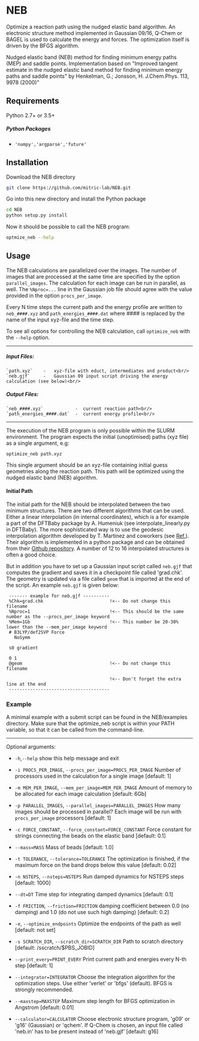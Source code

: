 # NEB
Optimize a reaction path using the nudged elastic band algorithm. An electronic structure
method implemented in Gaussian 09/16, Q-Chem or BAGEL is used to calculate the energy and forces.
The optimization itself is driven by the BFGS algorithm.

Nudged elastic band (NEB) method for finding minimum energy paths (MEP) and saddle points.
Implementation based on
     "Improved tangent estimate in the nudged elastic band method for finding minimum energy paths and saddle points" by Henkelman, G.; Jonsson, H. J.Chem.Phys. 113, 9978 (2000)"

Requirements
----
Python 2.7+ or 3.5+ 
##### Python Packages
 -     'numpy','argparse','future'

Installation
----
Download the NEB directory<br>
```bash
git clone https://github.com/mitric-lab/NEB.git
```
Go into this new directory and install the Python package
```bash
cd NEB
python setup.py install
```
Now it should be possible to call the NEB program:
```bash
optmize_neb --help
```

Usage
----

 The NEB calculations are parallelized over the images. The number of images that are
 processed at the same time are specified by the option `parallel_images`.
 The calculation for each image can be run in parallel, as well. The `%Nproc=...` line
 in the Gaussian job file should agree with the value provided in the option `procs_per_image`.

 Every N time steps the current path and the energy profile are written
 to `neb_####.xyz` and `path_energies_####.dat` where #### is replaced by the
 name of the input xyz-file and the time step.

 To see all options for controlling the NEB calculation, call `optimize_neb`
 with the `--help` option.


-------------------
##### Input Files:<br/>
    `path.xyz`    -   xyz-file with educt, intermediates and product<br/>
    `neb.gjf`     -   Gaussian 09 input script driving the energy calculation (see below)<br/>

##### Output Files:<br/>
    `neb_####.xyz`            -  current reaction path<br/>
    `path_energies_####.dat`  -  current energy profile<br/>

---------------

The execution of the NEB program is only possible within the SLURM environment.
The program expects the initial (unoptimised) paths (xyz file) as a single argument, e.g:
```
optimize_neb path.xyz
```
This single argument should be an xyz-file containing initial guess
geometries along the reaction path. This path will be optimized
using the nudged elastic band (NEB) algorithm.

#### Initial Path
The initial path for the NEB should be interpolated between the two minimum structures. There are two different 
algorithms that can be used. Either a linear interpolation (in internal coordinates), which is a for example a part
of the DFTBaby package by A. Humeniuk (see interpolate_linearly.py in DFTBaby). The more sophisticated way is to use 
the geodesic interpolation algorithm developed by T. Martinez and coworkers (see [Ref.](https://aip.scitation.org/doi/full/10.1063/1.5090303)).
Their algorithm is implemented in a python package and can be obtained from their [Github repository](https://github.com/virtualzx-nad/geodesic-interpolate).
A number of 12 to 16 interpolated structures is often a good choice. 

But in addition you have to set up a Gaussian input script called `neb.gjf`
 that computes the gradient and saves it in a checkpoint file called
 'grad.chk'. The geometry is updated via a file called `geom` that
 is imported at the end of the script.
 An example `neb.gjf` is given below:
 ```
  ------- example for neb.gjf ----------
  %Chk=grad.chk                         !<-- Do not change this filename
  %Nproc=1                              !<-- This should be the same number as the --procs_per_image keyword
  %Mem=1Gb                              !<-- This number be 20-30% lower than the --mem_per_image keyword
  # B3LYP/def2SVP Force
    NoSymm

  s0 gradient

  0 1
  @geom                                 !<-- Do not change this filename

                                        !<-- Don't forget the extra line at the end 
  --------------------------------------
 ```

### Example

A minimal example with a submit script can be found in the NEB/examples directory. Make sure that the optimize_neb script
is within your PATH variable, so that it can be called from the command-line. 

--------------
Optional arguments:
* `-h`,`--help`            show this help message and exit
* `-i PROCS_PER_IMAGE`, `--procs_per_image=PROCS_PER_IMAGE`
                     Number of processors used in the calculation for a
                     single image [default: 1]
* `-m MEM_PER_IMAGE`, `--mem_per_image=MEM_PER_IMAGE`
                     Amount of memory to be allocated for each image
                     calculation [default: 6Gb]
* `-p PARALLEL_IMAGES`, `--parallel_images=PARALLEL_IMAGES`
                     How many images should be processed in parallel? Each
                     image will be run with `procs_per_image` processors
                     [default: 1]
* `-c FORCE_CONSTANT`, `--force_constant=FORCE_CONSTANT`
                     Force constant for strings connecting the beads on the
                     elastic band [default: 0.1]
* `--mass=MASS`           Mass of beads [default: 1.0]
* `-t TOLERANCE`, `--tolerance=TOLERANCE`
                     The optimization is finished, if the maximum force on
                     the band drops below this value [default: 0.02]
* `-n NSTEPS`, `--nsteps=NSTEPS`
                     Run damped dynamics for NSTEPS steps [default: 1000]
* `--dt=DT`               Time step for integrating damped dynamics [default:
                     0.1]
* `-f FRICTION`, `--friction=FRICTION`
                     damping coefficient between 0.0 (no damping) and 1.0
                     (do not use such high damping) [default: 0.2]
* `-e`, `--optimize_endpoints`
                     Optimize the endpoints of the path as well [default: not set]
* `-s SCRATCH_DIR`, `--scratch_dir=SCRATCH_DIR`
                     Path to scratch directory [default:
                     /sscratch/$PBS_JOBID]
* `--print_every=PRINT_EVERY`
                     Print current path and energies every N-th step
                     [default: 1]
* `--integrator=INTEGRATOR`
                      Choose the integration algorithm for the optimization steps.
                      Use either 'verlet' or 'bfgs' (default). BFGS is strongly recommended.

* `--maxstep=MAXSTEP`
                      Maximum step length for BFGS optimization in Angstrom
                      [default: 0.01]

* `--calculator=CALCULATOR`
                     Choose electronic structure program, 'g09' or 'g16'
                     (Gaussian) or 'qchem'. If Q-Chem is chosen, an input
                     file called 'neb.in' has to be present instead of
                     'neb.gjf' [default: g16]
